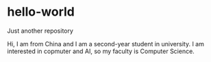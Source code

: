 # hello-world
Just another repository

Hi, I am from China and I am a second-year student in university. I am interested in copmuter and AI, so my faculty is Computer Science.

